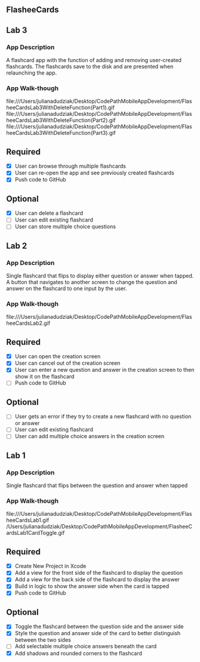 ## FlasheeCards

## Lab 3

### App Description
A flashcard app with the function of adding and removing user-created flashcards. The flashcards save to the disk and are presented when relaunching the app.

### App Walk-though
file:///Users/julianadudziak/Desktop/CodePathMobileAppDevelopment/FlasheeCardsLab3WithDeleteFunction(Part1).gif
file:///Users/julianadudziak/Desktop/CodePathMobileAppDevelopment/FlasheeCardsLab3WithDeleteFunction(Part2).gif
file:///Users/julianadudziak/Desktop/CodePathMobileAppDevelopment/FlasheeCardsLab3WithDeleteFunction(Part3).gif

## Required
- [x] User can browse through multiple flashcards
- [x] User can re-open the app and see previously created flashcards
- [x] Push code to GitHub
## Optional
- [x] User can delete a flashcard
- [ ] User can edit existing flashcard
- [ ] User can store multiple choice questions

## Lab 2

### App Description
Single flashcard that flips to display either question or answer when tapped. A button that navigates to another screen to change the question and answer on the flashcard to one input by the user.

### App Walk-though
file:///Users/julianadudziak/Desktop/CodePathMobileAppDevelopment/FlasheeCardsLab2.gif

## Required
- [x] User can open the creation screen
- [x] User can cancel out of the creation screen
- [x] User can enter a new question and answer in the creation screen to then show it on the flashcard
- [ ] Push code to GitHub
## Optional
- [ ] User gets an error if they try to create a new flashcard with no question or answer
- [ ] User can edit existing flashcard
- [ ] User can add multiple choice answers in the creation screen

## Lab 1

### App Description
Single flashcard that flips between the question and answer when tapped

### App Walk-though
file:///Users/julianadudziak/Desktop/CodePathMobileAppDevelopment/FlasheeCardsLab1.gif
/Users/julianadudziak/Desktop/CodePathMobileAppDevelopment/FlasheeCardsLab1CardToggle.gif

## Required
- [x] Create New Project in Xcode
- [x] Add a view for the front side of the flashcard to display the question
- [x] Add a view for the back side of the flashcard to display the answer
- [x] Build in logic to show the answer side when the card is tapped
- [x] Push code to GitHub
## Optional
- [x] Toggle the flashcard between the question side and the answer side
- [x] Style the question and answer side of the card to better distinguish between the two sides
- [ ] Add selectable multiple choice answers beneath the card
- [x] Add shadows and rounded corners to the flashcard
